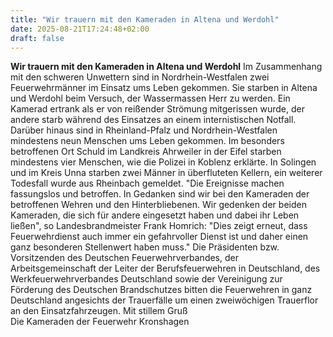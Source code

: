 ```yaml
---
title: "Wir trauern mit den Kameraden in Altena und Werdohl"
date: 2025-08-21T17:24:48+02:00
draft: false
---
```


**Wir trauern mit den Kameraden in Altena und Werdohl**
Im Zusammenhang mit den schweren Unwettern sind in Nordrhein-Westfalen zwei Feuerwehrmänner im Einsatz ums Leben gekommen. Sie starben in Altena und Werdohl beim Versuch, der Wassermassen Herr zu werden. Ein Kamerad ertrank als er von reißender Strömung mitgerissen wurde, der andere starb während des Einsatzes an einem internistischen Notfall.
Darüber hinaus sind in Rheinland-Pfalz und Nordrhein-Westfalen mindestens neun Menschen ums Leben gekommen. Im besonders betroffenen Ort Schuld im Landkreis Ahrweiler in der Eifel starben mindestens vier Menschen, wie die Polizei in Koblenz erklärte. In Solingen und im Kreis Unna starben zwei Männer in überfluteten Kellern, ein weiterer Todesfall wurde aus Rheinbach gemeldet.
"Die Ereignisse machen fassungslos und betroffen. In Gedanken sind wir bei den Kameraden der betroffenen Wehren und den Hinterbliebenen. Wir gedenken der beiden Kameraden, die sich für andere eingesetzt haben und dabei ihr Leben ließen", so Landesbrandmeister Frank Homrich: "Dies zeigt erneut, dass Feuerwehrdienst auch immer ein gefahrvoller Dienst ist und daher einen ganz besonderen Stellenwert haben muss."
Die Präsidenten bzw. Vorsitzenden des Deutschen Feuerwehrverbandes, der Arbeitsgemeinschaft der Leiter der Berufsfeuerwehren in Deutschland, des Werkfeuerwehrverbandes Deutschland sowie der Vereinigung zur Förderung des Deutschen Brandschutzes bitten die Feuerwehren in ganz Deutschland angesichts der Trauerfälle um einen zweiwöchigen Trauerflor an den Einsatzfahrzeugen.
Mit stillem Gruß  
Die Kameraden der Feuerwehr Kronshagen
